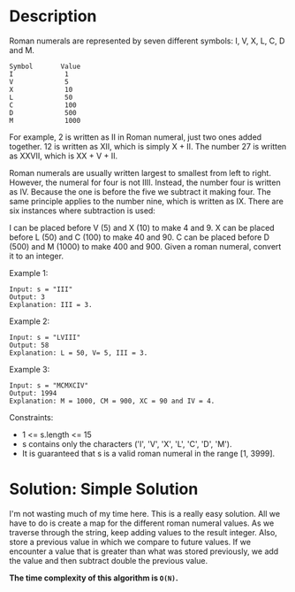 # Description

Roman numerals are represented by seven different symbols: I, V, X, L, C, D and M.
```
Symbol       Value
I             1
V             5
X             10
L             50
C             100
D             500
M             1000
```

For example, 2 is written as II in Roman numeral, just two ones added together. 12 is written as XII, which is simply X + II. The number 27 is written as XXVII, which is XX + V + II.

Roman numerals are usually written largest to smallest from left to right. However, the numeral for four is not IIII. Instead, the number four is written as IV. Because the one is before the five we subtract it making four. The same principle applies to the number nine, which is written as IX. There are six instances where subtraction is used:

I can be placed before V (5) and X (10) to make 4 and 9. 
X can be placed before L (50) and C (100) to make 40 and 90. 
C can be placed before D (500) and M (1000) to make 400 and 900.
Given a roman numeral, convert it to an integer.

 

Example 1:
```
Input: s = "III"
Output: 3
Explanation: III = 3.
```

Example 2:
```
Input: s = "LVIII"
Output: 58
Explanation: L = 50, V= 5, III = 3.
```

Example 3:
```
Input: s = "MCMXCIV"
Output: 1994
Explanation: M = 1000, CM = 900, XC = 90 and IV = 4.
```

Constraints:
- 1 <= s.length <= 15
- s contains only the characters ('I', 'V', 'X', 'L', 'C', 'D', 'M').
- It is guaranteed that s is a valid roman numeral in the range [1, 3999].

# Solution: Simple Solution

I'm not wasting much of my time here. This is a really easy solution. All we have to do is create a map for the different roman numeral values. As we traverse through the string, keep adding values to the result integer. Also, store a previous value in which we compare to future values. If we encounter a value that is greater than what was stored previously, we add the value and then subtract double the previous value.

**The time complexity of this algorithm is `O(N)`.**